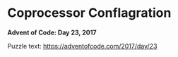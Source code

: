 # Coprocessor Conflagration

**Advent of Code: Day 23, 2017**

Puzzle text: <https://adventofcode.com/2017/day/23>
